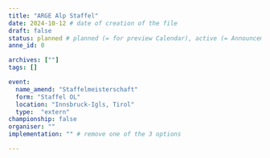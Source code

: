 ```yaml
---
title: "ARGE Alp Staffel"
date: 2024-10-12 # date of creation of the file
draft: false
status: planned # planned (= for preview Calendar), active (= Announcement...), done (=Results...)
anne_id: 0

archives: [""]
tags: []

event:
  name_amend: "Staffelmeisterschaft"
  form: "Staffel OL"
  location: "Innsbruck-Igls, Tirol"
  type:  "extern"
championship: false
organiser: ""
implementation: "" # remove one of the 3 options

---
```



